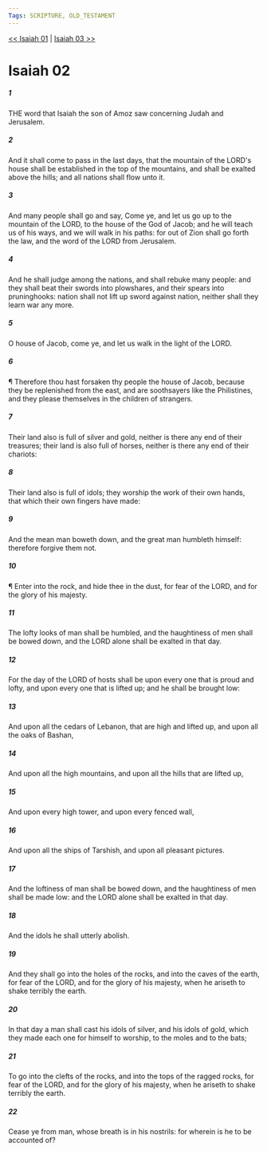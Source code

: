 ```yaml
---
Tags: SCRIPTURE, OLD_TESTAMENT
---
```


[<< Isaiah 01](OLD_TESTAMENT/23_Isaiah/Isaiah_01.md) | [Isaiah 03 >>](OLD_TESTAMENT/23_Isaiah/Isaiah_03.md)

# Isaiah 02

##### 1
 THE word that Isaiah the son of Amoz saw concerning Judah and Jerusalem.
##### 2
 And it shall come to pass in the last days, that the mountain of the LORD's house shall be established in the top of the mountains, and shall be exalted above the hills; and all nations shall flow unto it.
##### 3
 And many people shall go and say, Come ye, and let us go up to the mountain of the LORD, to the house of the God of Jacob; and he will teach us of his ways, and we will walk in his paths: for out of Zion shall go forth the law, and the word of the LORD from Jerusalem.
##### 4
 And he shall judge among the nations, and shall rebuke many people: and they shall beat their swords into plowshares, and their spears into pruninghooks: nation shall not lift up sword against nation, neither shall they learn war any more.
##### 5
 O house of Jacob, come ye, and let us walk in the light of the LORD.
##### 6
 ¶ Therefore thou hast forsaken thy people the house of Jacob, because they be replenished from the east, and are soothsayers like the Philistines, and they please themselves in the children of strangers.
##### 7
 Their land also is full of silver and gold, neither is there any end of their treasures; their land is also full of horses, neither is there any end of their chariots:
##### 8
 Their land also is full of idols; they worship the work of their own hands, that which their own fingers have made:
##### 9
 And the mean man boweth down, and the great man humbleth himself: therefore forgive them not.
##### 10
 ¶ Enter into the rock, and hide thee in the dust, for fear of the LORD, and for the glory of his majesty.
##### 11
 The lofty looks of man shall be humbled, and the haughtiness of men shall be bowed down, and the LORD alone shall be exalted in that day.
##### 12
 For the day of the LORD of hosts shall be upon every one that is proud and lofty, and upon every one that is lifted up; and he shall be brought low:
##### 13
 And upon all the cedars of Lebanon, that are high and lifted up, and upon all the oaks of Bashan,
##### 14
 And upon all the high mountains, and upon all the hills that are lifted up,
##### 15
 And upon every high tower, and upon every fenced wall,
##### 16
 And upon all the ships of Tarshish, and upon all pleasant pictures.
##### 17
 And the loftiness of man shall be bowed down, and the haughtiness of men shall be made low: and the LORD alone shall be exalted in that day.
##### 18
 And the idols he shall utterly abolish.
##### 19
 And they shall go into the holes of the rocks, and into the caves of the earth, for fear of the LORD, and for the glory of his majesty, when he ariseth to shake terribly the earth.
##### 20
 In that day a man shall cast his idols of silver, and his idols of gold, which they made each one for himself to worship, to the moles and to the bats;
##### 21
 To go into the clefts of the rocks, and into the tops of the ragged rocks, for fear of the LORD, and for the glory of his majesty, when he ariseth to shake terribly the earth.
##### 22
 Cease ye from man, whose breath is in his nostrils: for wherein is he to be accounted of?
